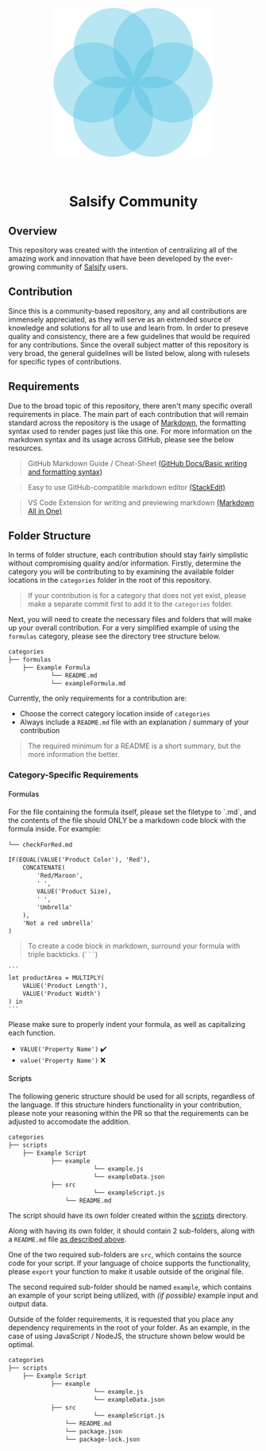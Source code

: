 <p align="center">
	<img height="300" src="/assets/readme/salsify-logo.png">
</p>

<br>

<h1 align="center">Salsify Community</h1>

## Overview
This repository was created with the intention of centralizing all of the amazing work and innovation that have been developed by the ever-growing community of [Salsify](https://www.salsify.com/) users.

## Contribution
Since this is a community-based repository, any and all contributions are immensely appreciated, as they will serve as an extended source of knowledge and solutions for all to use and learn from.
In order to preseve quality and consistency, there are a few guidelines that would be required for any contributions. Since the overall subject matter of this repository is very broad, the general guidelines will be listed below, along with rulesets for specific types of contributions.

## Requirements
Due to the broad topic of this repository, there aren't many specific overall requirements in place. The main part of each contribution that will remain standard across the repository is the usage of [Markdown](https://www.markdownguide.org/getting-started/), the formatting syntax used to render pages just like this one.
For more information on the markdown syntax and its usage across GitHub, please see the below resources.
> GitHub Markdown Guide / Cheat-Sheet [(GitHub Docs/Basic writing and formatting syntax)](https://docs.github.com/en/free-pro-team@latest/github/writing-on-github/basic-writing-and-formatting-syntax)

> Easy to use GitHub-compatible markdown editor [(StackEdit)](https://stackedit.io/)

> VS Code Extension for writing and previewing markdown [(Markdown All in One)](https://marketplace.visualstudio.com/items?itemName=yzhang.markdown-all-in-one)

## Folder Structure
In terms of folder structure, each contribution should stay fairly simplistic without compromising quality and/or information. Firstly, determine the category you will be contributing to by examining the available folder locations in the `categories` folder in the root of this repository.
> If your contribution is for a category that does not yet exist, please make a separate commit first to add it to the `categories` folder.

Next, you will need to create the necessary files and folders that will make up your overall contribution. For a very simplified example of using the `formulas` category, please see the directory tree structure below.

```
categories
├── formulas
    ├── Example Formula
	    	└── README.md
	    	└── exampleFormula.md
```

Currently, the only requirements for a contribution are:

- Choose the correct category location inside of `categories`
-  Always include a `README.md` file with an explanation / summary of your contribution
> The required minimum for a README is a short summary, but the more information the better.

### Category-Specific Requirements

<h4 style="font-weight: 500;">Formulas</h4>
For the file containing the formula itself, please set the filetype to `.md`, and the contents of the file should ONLY be a markdown code block with the formula inside. For example:

`└── checkForRed.md`
```
IF(EQUAL(VALUE('Product Color'), 'Red'),
	CONCATENATE(
		'Red/Maroon',
		' ',
		VALUE('Product Size),
		' ',
		'Umbrella'
	),
	'Not a red umbrella'
)
```
> To create a code block in markdown, surround your formula with triple backticks. (` ``` `)
````
```
let productArea = MULTIPLY(
	VALUE('Product Length'),
	VALUE('Product Width')
) in
```
````

Please make sure to properly indent your formula, as well as capitalizing each function.

- `VALUE('Property Name')` ✔️
- `value('Property Name')` ❌

<h4 style="font-weight: 500;">Scripts</h4>
The following generic structure should be used for all scripts, regardless of the language. If this structure hinders functionality in your contribution, please note your reasoning within the PR so that the requirements can be adjusted to accomodate the addition.

```
categories
├── scripts
    ├── Example Script
	    	├── example
						└── example.js
						└── exampleData.json
	    	├── src
						└── exampleScript.js
				└── README.md
```
The script should have its own folder created within the [scripts](https://github.com/nick-w-nick/salsify-community/tree/master/categories/scripts) directory.

Along with having its own folder, it should contain 2 sub-folders, along with a `README.md` file [as described above](#folder-structure).

One of the two required sub-folders are `src`, which contains the source code for your script. If your language of choice supports the functionality, please `export` your function to make it usable outside of the original file.

The second required sub-folder should be named `example`, which contains an example of your script being utilized, with _(if possible)_ example input and output data.

Outside of the folder requirements, it is requested that you place any dependency requirements in the root of your folder.
As an example, in the case of using JavaScript / NodeJS, the structure shown below would be optimal.
```
categories
├── scripts
    ├── Example Script
	    	├── example
						└── example.js
						└── exampleData.json
	    	├── src
						└── exampleScript.js
				└── README.md
				└── package.json
				└── package-lock.json
```